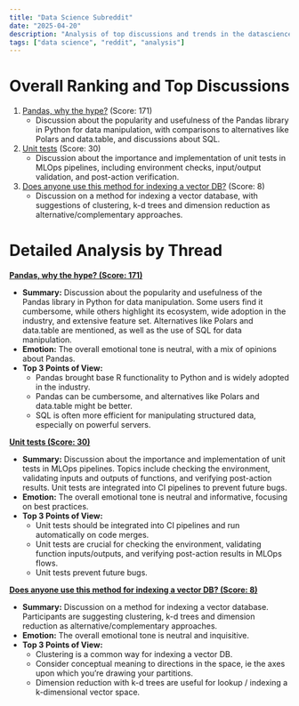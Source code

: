 ```yaml
---
title: "Data Science Subreddit"
date: "2025-04-20"
description: "Analysis of top discussions and trends in the datascience subreddit"
tags: ["data science", "reddit", "analysis"]
---
```


# Overall Ranking and Top Discussions
1.  [Pandas, why the hype?](https://www.reddit.com/r/datascience/comments/1k3nxj7/pandas_why_the_hype/) (Score: 171)
    *   Discussion about the popularity and usefulness of the Pandas library in Python for data manipulation, with comparisons to alternatives like Polars and data.table, and discussions about SQL.
2.  [Unit tests](https://www.reddit.com/r/datascience/comments/1k3e4nb/unit_tests/) (Score: 30)
    *   Discussion about the importance and implementation of unit tests in MLOps pipelines, including environment checks, input/output validation, and post-action verification.
3.  [Does anyone use this method for indexing a vector DB?](https://www.reddit.com/r/datascience/comments/1k35lig/does_anyone_use_this_method_for_indexing_a_vector/) (Score: 8)
    *   Discussion on a method for indexing a vector database, with suggestions of clustering, k-d trees and dimension reduction as alternative/complementary approaches.

# Detailed Analysis by Thread
**[Pandas, why the hype? (Score: 171)](https://www.reddit.com/r/datascience/comments/1k3nxj7/pandas_why_the_hype/)**
*  **Summary:**  Discussion about the popularity and usefulness of the Pandas library in Python for data manipulation. Some users find it cumbersome, while others highlight its ecosystem, wide adoption in the industry, and extensive feature set. Alternatives like Polars and data.table are mentioned, as well as the use of SQL for data manipulation.
*  **Emotion:** The overall emotional tone is neutral, with a mix of opinions about Pandas.
*  **Top 3 Points of View:**
    *   Pandas brought base R functionality to Python and is widely adopted in the industry.
    *   Pandas can be cumbersome, and alternatives like Polars and data.table might be better.
    *   SQL is often more efficient for manipulating structured data, especially on powerful servers.

**[Unit tests (Score: 30)](https://www.reddit.com/r/datascience/comments/1k3e4nb/unit_tests/)**
*  **Summary:**  Discussion about the importance and implementation of unit tests in MLOps pipelines. Topics include checking the environment, validating inputs and outputs of functions, and verifying post-action results. Unit tests are integrated into CI pipelines to prevent future bugs.
*  **Emotion:** The overall emotional tone is neutral and informative, focusing on best practices.
*  **Top 3 Points of View:**
    *   Unit tests should be integrated into CI pipelines and run automatically on code merges.
    *   Unit tests are crucial for checking the environment, validating function inputs/outputs, and verifying post-action results in MLOps flows.
    *   Unit tests prevent future bugs.

**[Does anyone use this method for indexing a vector DB? (Score: 8)](https://www.reddit.com/r/datascience/comments/1k35lig/does_anyone_use_this_method_for_indexing_a_vector/)**
*  **Summary:**  Discussion on a method for indexing a vector database. Participants are suggesting clustering, k-d trees and dimension reduction as alternative/complementary approaches.
*  **Emotion:** The overall emotional tone is neutral and inquisitive.
*  **Top 3 Points of View:**
    *   Clustering is a common way for indexing a vector DB.
    *   Consider conceptual meaning to directions in the space, ie the axes upon which you’re drawing your partitions.
    *   Dimension reduction with k-d trees are useful for lookup / indexing a k-dimensional vector space.
